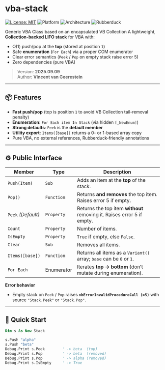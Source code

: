 # vba-stack
[![License: MIT](https://img.shields.io/badge/License-MIT-green.svg)](LICENSE)
![Platform](https://img.shields.io/badge/Platform-VBA%20(Excel%2C%20Access%2C%20Word%2C%20Outlook%2C%20PowerPoint)-blue)
![Architecture](https://img.shields.io/badge/Architecture-x86%20%7C%20x64-lightgrey)
![Rubberduck](https://img.shields.io/badge/Rubberduck-Ready-orange)

Generic VBA Class based on an encapsulated VB Collection
A lightweight, **Collection-backed LIFO stack** for VBA with:
- O(1) push/pop at the **top** (stored at position `1`)
- Safe **enumeration** (`For Each`) via a proper COM enumerator
- Clear error semantics (`Peek` / `Pop` on empty stack raise error 5)
- Zero dependencies (pure VBA)

> Version: **2025.09.09**  
> Author: **Vincent van Geerestein**

---

## 📦 Features

- **Fast push/pop** (top is position `1` to avoid VB Collection tail-removal penalty)
- **Enumeration**: `For Each item In Stack` (via hidden `[_NewEnum]`)
- **Strong defaults**: `Peek` is the **default member**
- **Utility export**: `Items([base])` returns a 0- or 1-based array copy
- Pure VBA, no external references, Rubberduck-friendly annotations

---

## ⚙️ Public Interface

| Member             | Type       | Description |
|-------------------|------------|-------------|
| `Push(Item)`       | `Sub`      | Adds an item at the **top** of the stack. |
| `Pop()`            | `Function` | Returns **and removes** the top item. Raises error 5 if empty. |
| `Peek` *(Default)* | `Property` | Returns the top item **without** removing it. Raises error 5 if empty. |
| `Count`            | `Property` | Number of items. |
| `IsEmpty`          | `Property` | `True` if empty, else `False`. |
| `Clear`            | `Sub`      | Removes all items. |
| `Items([base])`    | `Function` | Returns all items as a `Variant()` array; `base` can be `0` or `1`. |
| `For Each`         | Enumerator | Iterates **top → bottom** (don’t mutate during enumeration). |

**Error behavior**  
- Empty stack on `Peek` / `Pop` raises **`vbErrorInvalidProcedureCall (=5)`** with source `"Stack.Peek"` or `"Stack.Pop"`.

---

## 🚀 Quick Start

```vb
Dim s As New Stack

s.Push "alpha"
s.Push "beta"
Debug.Print s.Peek        ' -> beta  (top)
Debug.Print s.Pop         ' -> beta  (removed)
Debug.Print s.Pop         ' -> alpha (removed)
Debug.Print s.IsEmpty     ' -> True
